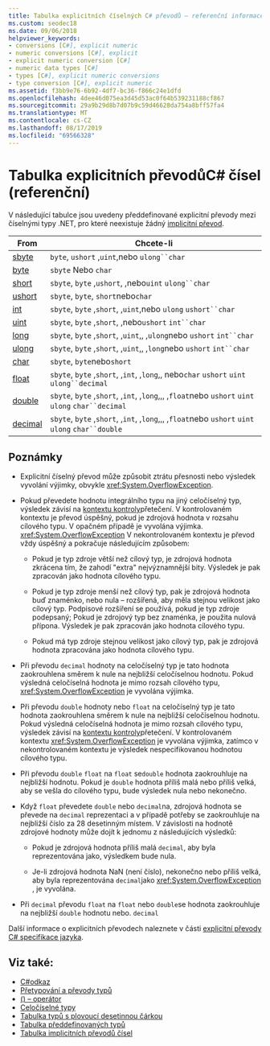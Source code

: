 ```yaml
---
title: Tabulka explicitních číselných C# převodů – referenční informace
ms.custom: seodec18
ms.date: 09/06/2018
helpviewer_keywords:
- conversions [C#], explicit numeric
- numeric conversions [C#], explicit
- explicit numeric conversion [C#]
- numeric data types [C#]
- types [C#], explicit numeric conversions
- type conversion [C#], explicit numeric
ms.assetid: f3bb9e76-6b92-4df7-bc36-f866c24e1dfd
ms.openlocfilehash: 4dee46d075ea3d45d53ac0f64b539231188cf867
ms.sourcegitcommit: 29a9b29d8b7d07b9c59d46628da754a8bff57fa4
ms.translationtype: MT
ms.contentlocale: cs-CZ
ms.lasthandoff: 08/17/2019
ms.locfileid: "69566328"
---
```

# <a name="explicit-numeric-conversions-table-c-reference"></a>Tabulka explicitních převodůC# čísel (referenční)

V následující tabulce jsou uvedeny předdefinované explicitní převody mezi číselnými typy .NET, pro které neexistuje žádný [implicitní převod](implicit-numeric-conversions-table.md).

|From|Chcete-li|  
|----------|--------|  
|[sbyte](../builtin-types/integral-numeric-types.md)|`byte`, `ushort` ,`uint`,nebo `ulong``char`|  
|[byte](../builtin-types/integral-numeric-types.md)|`sbyte` Nebo `char`|  
|[short](../builtin-types/integral-numeric-types.md)|`sbyte`, `byte` ,`ushort`, ,nebo`uint` `ulong``char`|  
|[ushort](../builtin-types/integral-numeric-types.md)|`sbyte`, `byte`, `short`nebo`char`|  
|[int](../builtin-types/integral-numeric-types.md)|`sbyte`, `byte` ,`short`, ,`uint`,nebo `ulong` `ushort``char`|  
|[uint](../builtin-types/integral-numeric-types.md)|`sbyte`, `byte` ,`short`, ,nebo`ushort` `int``char`|  
|[long](../builtin-types/integral-numeric-types.md)|`sbyte`, `byte` ,`short`, ,`uint`,, ,`ulong`nebo `ushort` `int``char`|  
|[ulong](../builtin-types/integral-numeric-types.md)|`sbyte`, `byte` ,`short`, ,`uint`,, ,`long`nebo `ushort` `int``char`|  
|[char](char.md)|`sbyte`, `byte`nebo`short`|  
|[float](../builtin-types/floating-point-numeric-types.md)|`sbyte`, `byte` ,`short`, ,`int`, ,`long`,, nebo`char` `ushort` `uint` `ulong``decimal`|  
|[double](../builtin-types/floating-point-numeric-types.md)|`sbyte`, `byte` ,`short`, ,`int`, ,`long`,,, ,`float`nebo `ushort` `uint` `ulong` `char``decimal`|  
|[decimal](../builtin-types/floating-point-numeric-types.md)|`sbyte`, `byte` ,`short`, ,`int`, ,`long`,,, ,`float`nebo `ushort` `uint` `ulong` `char``double`|  
  
## <a name="remarks"></a>Poznámky  
  
- Explicitní číselný převod může způsobit ztrátu přesnosti nebo výsledek vyvolání výjimky, obvykle <xref:System.OverflowException>.  

- Pokud převedete hodnotu integrálního typu na jiný celočíselný typ, výsledek závisí na [kontextu kontroly](checked-and-unchecked.md)přetečení. V kontrolovaném kontextu je převod úspěšný, pokud je zdrojová hodnota v rozsahu cílového typu. V opačném případě je vyvolána výjimka. <xref:System.OverflowException> V nekontrolovaném kontextu je převod vždy úspěšný a pokračuje následujícím způsobem:

  - Pokud je typ zdroje větší než cílový typ, je zdrojová hodnota zkrácena tím, že zahodí "extra" nejvýznamnější bity. Výsledek je pak zpracován jako hodnota cílového typu.

  - Pokud je typ zdroje menší než cílový typ, pak je zdrojová hodnota buď znaménko, nebo nula – rozšířená, aby měla stejnou velikost jako cílový typ. Podpisové rozšíření se používá, pokud je typ zdroje podepsaný; Pokud je zdrojový typ bez znaménka, je použita nulová přípona. Výsledek je pak zpracován jako hodnota cílového typu.

  - Pokud má typ zdroje stejnou velikost jako cílový typ, pak je zdrojová hodnota zpracována jako hodnota cílového typu.
  
- Při převodu `decimal` hodnoty na celočíselný typ je tato hodnota zaokrouhlena směrem k nule na nejbližší celočíselnou hodnotu. Pokud výsledná celočíselná hodnota je mimo rozsah cílového typu, <xref:System.OverflowException> je vyvolána výjimka.  
  
- Při převodu `double` hodnoty nebo `float` na celočíselný typ je tato hodnota zaokrouhlena směrem k nule na nejbližší celočíselnou hodnotu. Pokud výsledná celočíselná hodnota je mimo rozsah cílového typu, výsledek závisí na [kontextu kontroly](checked-and-unchecked.md)přetečení. V kontrolovaném kontextu <xref:System.OverflowException> je vyvolána výjimka, zatímco v nekontrolovaném kontextu je výsledek nespecifikovanou hodnotou cílového typu.  
  
- Při převodu `double` `float` na `float` se`double` hodnota zaokrouhluje na nejbližší hodnotu. Pokud je `double` hodnota příliš malá nebo příliš velká, aby se vešla do cílového typu, bude výsledek nula nebo nekonečno.  
  
- Když `float` převedete `double` nebo `decimal`na, zdrojová hodnota se převede na `decimal` reprezentaci a v případě potřeby se zaokrouhluje na nejbližší číslo za 28 desetinným místem. V závislosti na hodnotě zdrojové hodnoty může dojít k jednomu z následujících výsledků:  

  - Pokud je zdrojová hodnota příliš malá `decimal`, aby byla reprezentována jako, výsledkem bude nula.  

  - Je-li zdrojová hodnota NaN (není číslo), nekonečno nebo příliš velká, aby byla reprezentována `decimal`jako <xref:System.OverflowException> , je vyvolána.  
  
- Při `decimal` převodu `float` na `float` nebo `double`se hodnota zaokrouhluje na nejbližší `double` hodnotu nebo. `decimal`  
  
 Další informace o explicitních převodech naleznete v části [explicitní převody](~/_csharplang/spec/conversions.md#explicit-conversions) [ C# specifikace jazyka](../language-specification/index.md).
  
## <a name="see-also"></a>Viz také:

- [C#odkaz](../index.md)
- [Přetypování a převody typů](../../programming-guide/types/casting-and-type-conversions.md)
- [() – operátor](../operators/type-testing-and-cast.md#cast-operator-)
- [Celočíselné typy](../builtin-types/integral-numeric-types.md)
- [Tabulka typů s plovoucí desetinnou čárkou](../builtin-types/floating-point-numeric-types.md)
- [Tabulka předdefinovaných typů](built-in-types-table.md)
- [Tabulka implicitních převodů čísel](implicit-numeric-conversions-table.md)
